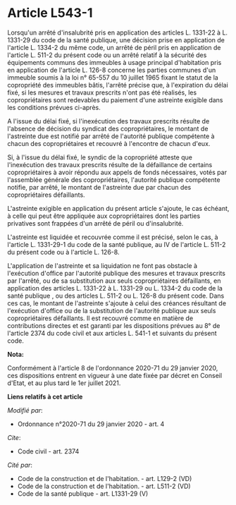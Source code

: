 # Article L543-1

Lorsqu'un arrêté d'insalubrité pris en application des articles L. 1331-22 à L. 1331-29 du code de la santé publique, une
décision prise en application de l'article L. 1334-2 du même code, un arrêté de péril pris en application de l'article L.
511-2 du présent code ou un arrêté relatif à la sécurité des équipements communs des immeubles à usage principal d'habitation
pris en application de l'article L. 126-8 concerne les parties communes d'un immeuble soumis à la loi n° 65-557 du 10 juillet
1965 fixant le statut de la copropriété des immeubles bâtis, l'arrêté précise que, à l'expiration du délai fixé, si les
mesures et travaux prescrits n'ont pas été réalisés, les copropriétaires sont redevables du paiement d'une astreinte exigible
dans les conditions prévues ci-après.

A l'issue du délai fixé, si l'inexécution des travaux prescrits résulte de l'absence de décision du syndicat des
copropriétaires, le montant de l'astreinte due est notifié par arrêté de l'autorité publique compétente à chacun des
copropriétaires et recouvré à l'encontre de chacun d'eux.

Si, à l'issue du délai fixé, le syndic de la copropriété atteste que l'inexécution des travaux prescrits résulte de la
défaillance de certains copropriétaires à avoir répondu aux appels de fonds nécessaires, votés par l'assemblée générale des
copropriétaires, l'autorité publique compétente notifie, par arrêté, le montant de l'astreinte due par chacun des
copropriétaires défaillants.

L'astreinte exigible en application du présent article s'ajoute, le cas échéant, à celle qui peut être appliquée aux
copropriétaires dont les parties privatives sont frappées d'un arrêté de péril ou d'insalubrité.

L'astreinte est liquidée et recouvrée comme il est précisé, selon le cas, à l'article L. 1331-29-1 du code de la santé
publique, au IV de l'article L. 511-2 du présent code ou à l'article L. 126-8.

L'application de l'astreinte et sa liquidation ne font pas obstacle à l'exécution d'office par l'autorité publique des
mesures et travaux prescrits par l'arrêté, ou de sa substitution aux seuls copropriétaires défaillants, en application des
articles L. 1331-22 à L. 1331-29 ou L. 1334-2 du code de la santé publique , ou des articles L. 511-2 ou L. 126-8 du présent
code. Dans ces cas, le montant de l'astreinte s'ajoute à celui des créances résultant de l'exécution d'office ou de la
substitution de l'autorité publique aux seuls copropriétaires défaillants. Il est recouvré comme en matière de contributions
directes et est garanti par les dispositions prévues au 8° de l'article 2374 du code civil et aux articles L. 541-1 et
suivants du présent code.

**Nota:**

Conformément à l'article 8 de l'ordonnance 2020-71 du 29 janvier 2020, ces dispositions entrent en vigueur à une date fixée
par décret en Conseil d'Etat, et au plus tard le 1er juillet 2021.

**Liens relatifs à cet article**

_Modifié par_:

  - Ordonnance n°2020-71 du 29 janvier 2020 - art. 4

_Cite_:

  - Code civil - art. 2374

_Cité par_:

  - Code de la construction et de l'habitation. - art. L129-2 (VD)
  - Code de la construction et de l'habitation. - art. L511-2 (VD)
  - Code de la santé publique - art. L1331-29 (V)
